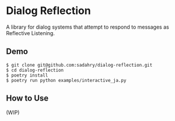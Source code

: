 # Dialog Reflection

A library for dialog systems that attempt to respond to messages as Reflective Listening.

## Demo

```
$ git clone git@github.com:sadahry/dialog-reflection.git
$ cd dialog-reflection
$ poetry install
$ poetry run python examples/interactive_ja.py
```

## How to Use

(WIP)
